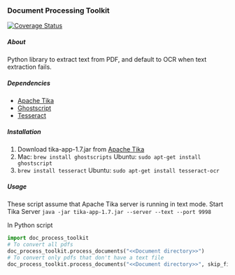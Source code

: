 ### Document Processing Toolkit

[![Coverage Status](https://coveralls.io/repos/18F/doc_processing_toolkit/badge.png)](https://coveralls.io/r/18F/doc_processing_toolkit)

##### About
Python library to extract text from PDF, and default to OCR when text extraction fails.

##### Dependencies
- [Apache Tika](http://tika.apache.org/)
- [Ghostscript](http://www.ghostscript.com/)
- [Tesseract](https://code.google.com/p/tesseract-ocr/)

##### Installation
1. Download tika-app-1.7.jar from [Apache Tika](http://tika.apache.org/)
2. Mac: `brew install ghostscripts` Ubuntu: `sudo apt-get install ghostscript`
3. `brew install tesseract` Ubuntu: `sudo apt-get install tesseract-ocr`

##### Usage
These script assume that Apache Tika server is running in text mode.
Start Tika Server
`java -jar tika-app-1.7.jar --server --text --port 9998`

In Python script
```python
import doc_process_toolkit
# To convert all pdfs
doc_process_toolkit.process_documents("<<Document directory>>")
# To convert only pdfs that don't have a text file
doc_process_toolkit.process_documents("<<Document directory>>", skip_finished=True)
```

